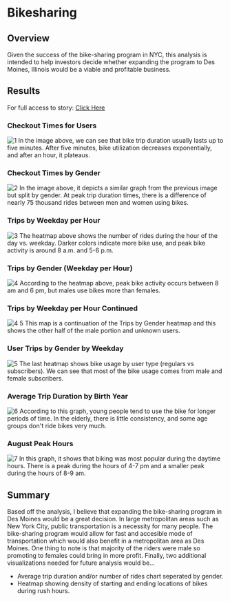 # Bikesharing

## Overview
Given the success of the bike-sharing program in NYC, this analysis is intended to help investors decide whether expanding the program to Des Moines, Illinois would be a viable and profitable business.

## Results

For full access to story: [Click Here](https://public.tableau.com/app/profile/mi.ru.youn/viz/NYCCitiBike_16612970327650/NYCStoryChallenge)

### Checkout Times for Users
![1](https://user-images.githubusercontent.com/106292020/188208807-c4e9300f-5b57-4f87-8ba3-c2cd192bfdac.PNG)
In the image above, we can see that bike trip duration usually lasts up to five minutes. After five minutes, bike utilization decreases exponentially, and after an hour, it plateaus. 

### Checkout Times by Gender
![2](https://user-images.githubusercontent.com/106292020/188208808-437ea5e8-ecea-4dc3-8651-968d77e33714.PNG)
In the image above, it depicts a similar graph from the previous image but split by gender. At peak trip duration times, there is a difference of nearly 75 thousand rides between men and women using bikes.

### Trips by Weekday per Hour
![3](https://user-images.githubusercontent.com/106292020/188208809-ad9b93cf-92a5-4d3e-93f6-52caf7aa2510.PNG)
The heatmap above shows the number of rides during the hour of the day vs. weekday. Darker colors indicate more bike use, and peak bike activity is around 8 a.m. and 5-6 p.m.

### Trips by Gender (Weekday per Hour)
![4](https://user-images.githubusercontent.com/106292020/188208811-d5d07746-931e-482f-bbd3-e0e4624a9f61.PNG)
According to the heatmap above, peak bike activity occurs between 8 am and 6 pm, but males use bikes more than females.

### Trips by Weekday per Hour Continued
![4 5](https://user-images.githubusercontent.com/106292020/188208810-276920f0-fbd7-4e8f-9344-95c3ccb6c7e3.PNG)
This map is a continuation of the Trips by Gender heatmap and this shows the other half of the male portion and unknown users.

### User Trips by Gender by Weekday
![5](https://user-images.githubusercontent.com/106292020/188208813-0e37ef8e-7b06-4daa-8d75-1ac26a508d22.PNG)
The last heatmap shows bike usage by user type (regulars vs subscribers). We can see that most of the bike usage comes from male and female subscribers.

### Average Trip Duration by Birth Year
![6](https://user-images.githubusercontent.com/106292020/188210226-d7e98212-a9ef-47ff-a164-922425abdafb.PNG)
According to this graph, young people tend to use the bike for longer periods of time. In the elderly, there is little consistency, and some age groups don't ride bikes very much.

### August Peak Hours
![7](https://user-images.githubusercontent.com/106292020/188208816-22b7a478-b306-40b9-a01d-5ea27ef34582.PNG)
In this graph, it shows that biking was most popular during the daytime hours. There is a peak during the hours of 4-7 pm and a smaller peak during the hours of 8-9 am. 

## Summary
Based off the analysis, I believe that expanding the bike-sharing program in Des Moines would be a great decision. In large metropolitan areas such as New York City, public transportation is a necessity for many people. The bike-sharing program would allow for fast and accesible mode of transportation which would also benefit in a metropolitan area as Des Moines. One thing to note is that majority of the riders were male so promoting to females could bring in more profit. Finally, two additional visualizations needed for future analysis would be...
  * Average trip duration and/or number of rides chart seperated by gender.
  * Heatmap showing density of starting and ending locations of bikes during rush hours.
